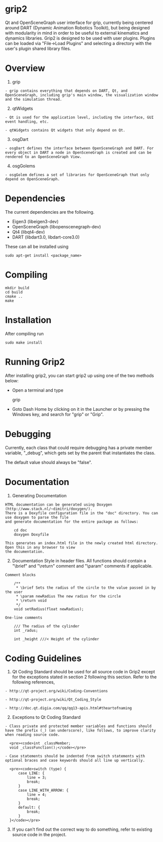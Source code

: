 grip2
=====

Qt and OpenSceneGraph user interface for grip, currently being centered around DART (Dynamic Animation Robotics Toolkit), but being designed with modularity in mind in order to be useful to external kinematics and dynamics libraries.
Grip2 is designed to be used with user plugins. Plugins can be loaded via "File->Load Plugins" and selecting a directory with the user's plugin shared library files.

Overview
========

  1. grip

    - grip contains everything that depends on DART, Qt, and OpenSceneGraph, including grip's main window, the visualization window and the simulation thread.

  2. qtWidgets

    - Qt is used for the application level, including the interface, GUI event handling, etc.

    - qtWidgets contains Qt widgets that only depend on Qt.

  3. osgDart

    - osgDart defines the interface between OpenSceneGraph and DART. For every object in DART a node in OpenSceneGraph is created and can be rendered to an OpenSceneGraph View.

  4. osgGolems

    - osgGolem defines a set of libraries for OpenSceneGraph that only depend on OpenSceneGraph.

Dependencies
============

The current dependencies are the following. 

  - Eigen3 (libeigen3-dev)
  - OpenSceneGraph (libopenscenegraph-dev)
  - Qt4 (libqt4-dev)
  - DART (libdart3.0, libdart-core3.0)

These can all be installed using

    sudo apt-get install <package_name>

Compiling
=========

    mkdir build
    cd build
    cmake ..
    make

Installation
============

  After compiling run

    sudo make install

Running Grip2
=============

  After installing grip2, you can start grip2 up using one of the two methods below:

  - Open a terminal and type

    grip

  - Goto Dash Home by clicking on it in the Launcher or by pressing the Windows key, and search for "grip" or "Grip".


Debugging
=========

  Currently, each class that could require debugging has a private member variable, "_debug", which gets set by the parent that instantiates the class. 

  The default value should always be "false".  

Documentation
=============

  1. Generating Documentation

    HTML documentation can be generated using Doxygen (http://www.stack.nl/~dimitri/doxygen/).
    There is a Doxyfile configuration file in the "doc" directory. You can use doxygen to parse the file
    and generate documentation for the entire package as follows:

        cd doc
        doxygen Doxyfile

    This generates an index.html file in the newly created html directory. Open this in any browser to view
    the documentation.

  2. Documentation Style in header files. All functions should contain a "\brief" and "\return" comment and "\param" comments if applicable.

    Comment blocks

        /**
         * \brief Sets the radius of the circle to the value passed in by the user
         * \param newRadius The new radius for the circle
         * \return void
         */
        void setRadius(float newRadius);

    One-line comments

        /// The radius of the cylinder
        int _radus;

        int _height ///< Height of the cylinder

Coding Guidelines
=================

  1. Qt Coding Standard should be used for all source code in Grip2 except for the exceptions stated in section 2 following this section. Refer to the following references,

    - http://qt-project.org/wiki/Coding-Conventions

    - http://qt-project.org/wiki/Qt_Coding_Style

    - http://doc.qt.digia.com/qq/qq13-apis.html#theartofnaming

  2. Exceptions to Qt Coding Standard

    - Class private and protected member variables and functions should have the prefix (_) (an underscore), like follows, to improve clarity when reading source code.

      <pre><code>int _classMember;
      void _classFunction();</code></pre>

    - Case statements should be indented from switch statements with optional braces and case keywords should all line up vertically.
    
      <pre><code>switch (type) {
          case LINE: {
              line = 3;
              break;
          }
          case LINE_WITH_ARROW: {
              line = 4;
              break;
          }
          default: {
              break;
          }
      }</code></pre>

  3. If you can't find out the correct way to do something, refer to existing source code in the project.
